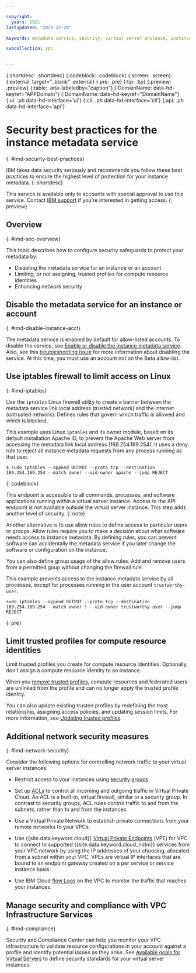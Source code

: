 ```yaml
---

copyright:
  years: 2021
lastupdated: "2021-12-28"

keywords: metadata service, security, virtual server instance, instance

subcollection: vpc


---
```


{:shortdesc: .shortdesc}
{:codeblock: .codeblock}
{:screen: .screen}
{:external: target="_blank" .external}
{:pre: .pre}
{:tip: .tip}
{:preview: .preview}
{:table: .aria-labeledby="caption"}
{:DomainName: data-hd-keyref="APPDomain"}
{:DomainName: data-hd-keyref="DomainName"}
{:ui: .ph data-hd-interface='ui'}
{:cli: .ph data-hd-interface='cli'}
{:api: .ph data-hd-interface='api'}

# Security best practices for the instance metadata service
{: #imd-security-best-practices}

IBM takes data security seriously and recommends you follow these best practices to ensure the highest level of protection for your instance metadata.
{: shortdesc}

This service is available only to accounts with special approval to use this service. Contact [IBM support](/docs/vpc?topic=vpc-getting-help) if you're interested in getting access.
{: preview}

## Overview
{: #imd-sec-overview}

This topic describes how to configure security safeguards to protect your metadata by:

* Disabling the metadata service for an instance or an account
* Limiting, or not assigning, trusted profiles for compute resource identities
* Enhancing network security

## Disable the metadata service for an instance or account
{: #imd-disable-instance-acct}

The metadata service is enabled by default for allow-listed accounts. To disable the service, see [Enable or disable the instance metadata service](/docs/vpc?topic=vpc-imd-configure-service). Also, see this [troubleshooting issue](/docs/vpc?topic=vpc-imd-troubleshoot#imd-ts-1) for more information about disabling the service. At this time, you must use an account not on the Beta allow-list.

## Use iptables firewall to limit access on Linux
{: #imd-iptables}

Use the `iptables` Linux firewall utility to create a barrier between the metadata service link local address (trusted network) and the internet (untrusted network). Defines rules that govern which traffic is allowed and which is blocked.

This example uses Linux `iptables` and its owner module, based on its default installation Apache ID, to prevent the Apache Web server from accessing the metadata link local address (169.254.169.254). It uses a deny rule to reject all instance metadata requests from any process running as that user.

```
$ sudo iptables --append OUTPUT --proto tcp --destination 169.254.169.254 --match owner --uid-owner apache --jump REJECT
```
{: codeblock}

 This endpoint is accessible to all commands, processes, and software applications running within a virtual server instance. Access to the API endpoint is not available outside the virtual server instance. This step adds another level of security.
 {: note}

Another alternative is to use allow rules to define access to particular users or groups. Allow rules require you to make a decision about what software needs access to instance metadata. By defining rules, you can prevent software can accidentally the metadata service if you later change the software or configuration on the instance. 

You can also define group usage of the allow rules. Add and remove users from a permitted goup without changing the firewall rule. 

This example prevents access to the instance metadata service by all processes, except for processes running in the user account `trustworthy-user`:

```
sudo iptables --append OUTPUT --proto tcp --destination 169.254.169.254 --match owner ! --uid-owner trustworthy-user --jump REJECT
```
{: pre}

## Limit trusted profiles for compute resource identities

Limit trusted profiles you create for compute resource identities. Optionally, don't assign a compute resource identity to an instance. 

When you [remove trusted profiles](/docs/account?topic=account-trusted-profile-remove), compute resources and federated users are unlinked from the profile and can no longer apply the trusted profile identity.

You can also update existing trusted profiles by redefining the trust relationship, assigning access policies, and updating session limits, For more information, see [Updating trusted profiles](/docs/account?topic=account-trusted-profile-update).

## Additional network security measures
{: #imd-network-security}

Consider the following options for controlling network traffic to your virtual server instances:

* Restrict access to your instances using [security groups](/docs/vpc?topic=vpc-configuring-the-security-group).

* Set up [ACLs](/docs/vpc?topic=vpc-using-acls) to control all incoming and outgoing traffic in Virtual Private Cloud. An ACL is a built-in, virtual firewall, similar to a security group. In contrast to security groups, ACL rules control traffic to and from the subnets, rather than to and from the instances.

* Use a Virtual Private Network to establish private connections from your remote networks to your VPCs.

* Use {{site.data.keyword.cloud}} [Virtual Private Endpoints](/docs/vpc?topic=vpc-about-vpe) (VPE) for VPC to connect to supported {{site.data.keyword.cloud_notm}} services from your VPC network by using the IP addresses of your choosing, allocated from a subnet within your VPC. VPEs are virtual IP interfaces that are bound to an endpoint gateway created on a per service or service instance basis.

* Use IBM Cloud [flow Logs](/docs/vpc?topic=vpc-flow-logs) on the VPC to monitor the traffic that reaches your instances.
 
## Manage security and compliance with VPC Infrastructure Services
{: #imd-compliance}

Security and Compliance Center can help you monitor your VPC infrastructure to validate resource configurations in your account against a profile and identify potential issues as they arise. See [Available goals for Virtual Servers](/docs/vpc?topic=vpc-manage-security-compliance#virtual-servers-available-goals) to define security standards for your virtual server instances.
